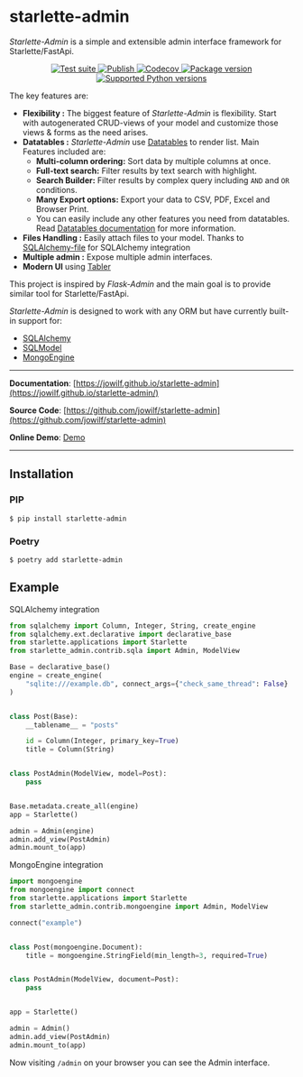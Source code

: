 # starlette-admin

*Starlette-Admin* is a simple and extensible admin interface framework for Starlette/FastApi.

<p align="center">
<a href="https://github.com/jowilf/starlette-admin/actions/workflows/test.yml">
    <img src="https://github.com/jowilf/starlette-admin/actions/workflows/test.yml/badge.svg" alt="Test suite">
</a>
<a href="https://github.com/jowilf/starlette-admin/actions">
    <img src="https://github.com/jowilf/starlette-admin/actions/workflows/publish.yml/badge.svg" alt="Publish">
</a>
<a href="https://codecov.io/gh/jowilf/starlette-admin">
    <img src="https://codecov.io/gh/jowilf/starlette-admin/branch/main/graph/badge.svg" alt="Codecov">
</a>
<a href="https://pypi.org/project/starlette-admin/">
    <img src="https://badge.fury.io/py/starlette-admin.svg" alt="Package version">
</a>
<a href="https://pypi.org/project/starlette-admin/">
    <img src="https://img.shields.io/pypi/pyversions/starlette-admin?color=2334D058" alt="Supported Python versions">
</a>
</p>


The key features are:

* **Flexibility :** The biggest feature of *Starlette-Admin* is flexibility. Start with autogenerated CRUD-views of your
  model and customize those views & forms as the need arises.
* **Datatables :** *Starlette-Admin* use [Datatables](https://datatables.net/) to render list. Main Features included
  are:
    * **Multi-column ordering:** Sort data by multiple columns at once.
    * **Full-text search:** Filter results by text search with highlight.
    * **Search Builder:** Filter results by complex query including `AND` and `OR` conditions.
    * **Many Export options:** Export your data to CSV, PDF, Excel and Browser Print.
    * You can easily include any other features you need from datatables.
      Read [Datatables documentation](https://datatables.net/) for more information.
* **Files Handling :** Easily attach files to your model. Thanks
  to [SQLAlchemy-file](https://github.com/jowilf/sqlalchemy-file) for SQLAlchemy integration
* **Multiple admin :** Expose multiple admin interfaces.
* **Modern UI** using [Tabler](https://tabler.io/)

This project is inspired by *Flask-Admin* and the main goal is to provide similar tool for Starlette/FastApi.

*Starlette-Admin* is designed to work with any ORM but have currently built-in support for:

* [SQLAlchemy](https://www.sqlalchemy.org/)
* [SQLModel](https://sqlmodel.tiangolo.com/)
* [MongoEngine](http://mongoengine.org/)

---


**Documentation**: [https://jowilf.github.io/starlette-admin](https://jowilf.github.io/starlette-admin/)

**Source Code**: [https://github.com/jowilf/starlette-admin](https://github.com/jowilf/starlette-admin)

**Online Demo**: [Demo](https://github.com/jowilf)

---

## Installation

### PIP

```shell
$ pip install starlette-admin
```

### Poetry

```shell
$ poetry add starlette-admin
```

## Example

SQLAlchemy integration
```Python
from sqlalchemy import Column, Integer, String, create_engine
from sqlalchemy.ext.declarative import declarative_base
from starlette.applications import Starlette
from starlette_admin.contrib.sqla import Admin, ModelView

Base = declarative_base()
engine = create_engine(
    "sqlite:///example.db", connect_args={"check_same_thread": False}
)


class Post(Base):
    __tablename__ = "posts"

    id = Column(Integer, primary_key=True)
    title = Column(String)


class PostAdmin(ModelView, model=Post):
    pass


Base.metadata.create_all(engine)
app = Starlette()

admin = Admin(engine)
admin.add_view(PostAdmin)
admin.mount_to(app)
```

MongoEngine integration
```Python
import mongoengine
from mongoengine import connect
from starlette.applications import Starlette
from starlette_admin.contrib.mongoengine import Admin, ModelView

connect("example")


class Post(mongoengine.Document):
    title = mongoengine.StringField(min_length=3, required=True)


class PostAdmin(ModelView, document=Post):
    pass


app = Starlette()

admin = Admin()
admin.add_view(PostAdmin)
admin.mount_to(app)
```
Now visiting `/admin` on your browser you can see the Admin interface.
